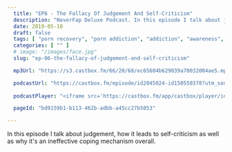 ```yaml
---
  title: "EP6 - The Fallacy Of Judgement And Self-Criticism"
  description: "NeverFap Deluxe Podcast. In this episode I talk about judgement and how it leads to self-criticism."
  date: 2019-05-18
  draft: false
  tags: [ "porn recovery", "porn addiction", "addiction", "awareness", "nofap", "neverfap", "neverfap deluxe", "neverfap basics", "nofap podcast", "neverfap podcast", "neverfap deluxe podcast" ]
  categories: [ "" ]
  # image: "/images/face.jpg"
  slug: "ep-06-the-fallacy-of-judgement-and-self-criticism"

  mp3Url: "https://s3.castbox.fm/66/20/68/ec65604b629039a70032004ae5.mp3"

  podcastUrl: "https://castbox.fm/episode/id2045024-id150550378?utm_source=podcaster&utm_medium=dlink&utm_campaign=e_150550378&utm_content=EP5%20-%20The%20Importance%20Of%20Maintaining%20Balance-CastBox_FM"
  
  podcastPlayer: "<iframe src='https://castbox.fm/app/castbox/player/id2045024/id155263559?v=4.1.190510&autoplay=0' frameborder='0' width='100%' height='500'></iframe>"

  pageId: "bd9159b1-b113-462b-adbb-a45cc27b5053"

---
```


In this episode I talk about judgement, how it leads to self-criticism as well as why it's an ineffective coping mechanism overall.
